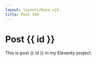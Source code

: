 ```yaml
---
layout: layouts/base.njk
title: Post 339
---
```


# Post {{ id }}

This is post {{ id }} in my Eleventy project.
